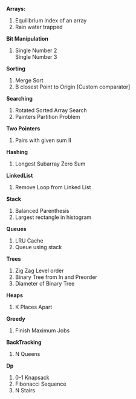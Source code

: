  
**Arrays:**
1. Equilibrium index of an array  
2. Rain water trapped

**Bit Manipulation**
1. Single Number 2  
   Single Number 3

**Sorting**
1. Merge Sort  
2. B closest Point to Origin \[Custom comparator\]

**Searching**
1. Rotated Sorted Array Search  
2. Painters Partition Problem

**Two Pointers**
1. Pairs with given sum II

**Hashing**
1. Longest Subarray Zero Sum

**LinkedList**
1. Remove Loop from Linked List

**Stack**
1. Balanced Parenthesis  
2. Largest rectangle in histogram

**Queues**
1. LRU Cache  
2. Queue using stack

**Trees**
1. Zig Zag Level order  
2. Binary Tree from In and Preorder  
3. Diameter of Binary Tree

**Heaps**
1. K Places Apart

**Greedy**
1. Finish Maximum Jobs

**BackTracking**
1. N Queens

**Dp**
1. 0-1 Knapsack  
2. Fibonacci Sequence  
3. N Stairs